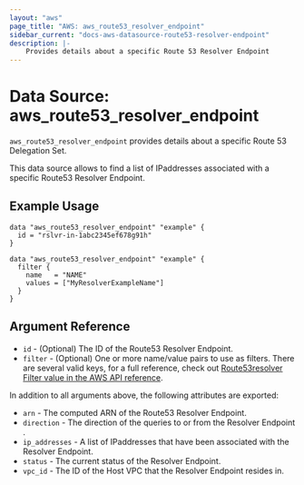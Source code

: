 ```yaml
---
layout: "aws"
page_title: "AWS: aws_route53_resolver_endpoint"
sidebar_current: "docs-aws-datasource-route53-resolver-endpoint"
description: |-
    Provides details about a specific Route 53 Resolver Endpoint
---
```


# Data Source: aws_route53_resolver_endpoint

`aws_route53_resolver_endpoint` provides details about a specific Route 53 Delegation Set.

This data source allows to find a list of IPaddresses associated with a specific Route53 Resolver Endpoint.

## Example Usage

```hcl
data "aws_route53_resolver_endpoint" "example" {
  id = "rslvr-in-1abc2345ef678g91h"
}
```

```hcl
data "aws_route53_resolver_endpoint" "example" {
  filter {
    name   = "NAME"
    values = ["MyResolverExampleName"]
  }
}
```

## Argument Reference

* `id` - (Optional) The ID of the Route53 Resolver Endpoint.
* `filter` - (Optional) One or more name/value pairs to use as filters. There are
several valid keys, for a full reference, check out
[Route53resolver Filter value in the AWS API reference][1].

In addition to all arguments above, the following attributes are exported:

* `arn` - The computed ARN of the Route53 Resolver Endpoint.
* `direction` - The direction of the queries to or from the Resolver Endpoint .
* `ip_addresses` - A list of IPaddresses that have been associated with the Resolver Endpoint.
* `status` - The current status of the Resolver Endpoint.
* `vpc_id` - The ID of the Host VPC that the Resolver Endpoint resides in.

[1]: https://docs.aws.amazon.com/Route53/latest/APIReference/API_route53resolver_Filter.html